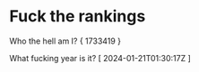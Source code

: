 # Fuck the rankings

Who the hell am I?
{ 1733419 }

What fucking year is it?
[ 2024-01-21T01:30:17Z ]
